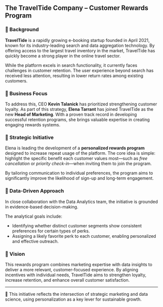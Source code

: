 ## The TravelTide Company – Customer Rewards Program

### 📕 Background
**TravelTide** is a rapidly growing e-booking startup founded in April 2021, known for its industry-leading search and data aggregation technology. 
By offering access to the largest travel inventory in the market, TravelTide has quickly become a strong player in the online travel sector.

While the platform excels in search functionality, it currently faces challenges in customer retention. 
The user experience beyond search has received less attention, resulting in lower return rates among existing customers.

### 📕 Business Focus
To address this, CEO **Kevin Talanick** has prioritized strengthening customer loyalty. 
As part of this strategy, **Elena Tarrant** has joined TravelTide as the new **Head of Marketing**. 
With a proven track record in developing successful retention programs, she brings valuable expertise in creating engaging rewards systems.

### 📕 Strategic Initiative
Elena is leading the development of a **personalized rewards program** designed to increase repeat usage of the platform. 
The core idea is simple: highlight the specific benefit each customer values most—such as *free cancellation* or *priority check-in*—when inviting them to join the program.

By tailoring communication to individual preferences, the program aims to significantly improve the likelihood of sign-up and long-term engagement.

### 📕 Data-Driven Approach
In close collaboration with the Data Analytics team, the initiative is grounded in evidence-based decision-making. 

The analytical goals include:

- Identifying whether distinct customer segments show consistent preferences for certain types of perks.
- Assigning a likely favorite perk to each customer, enabling personalized and effective outreach.

### 📌 Vision
This rewards program combines marketing expertise with data insights to deliver a more relevant, customer-focused experience. 
By aligning incentives with individual needs, TravelTide aims to strengthen loyalty, increase retention, and enhance overall customer satisfaction.

---

📌 This initiative reflects the intersection of strategic marketing and data science, using personalization as a key lever for sustainable growth.
